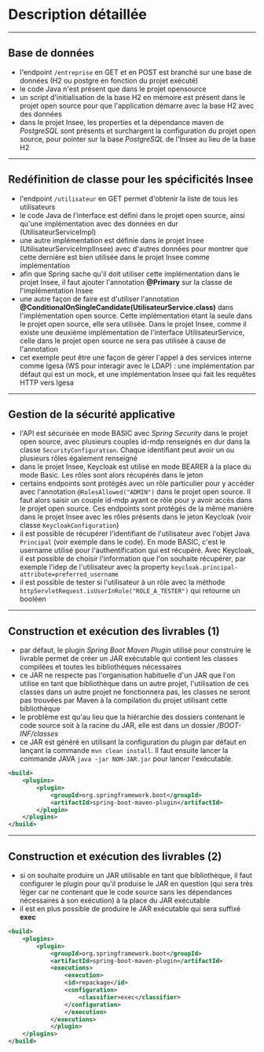 # Description détaillée

----

## Base de données

- l'endpoint `/entreprise` en GET et en POST est branché sur une base de données (H2 ou postgre en fonction du projet exécuté)
- le code Java n'est présent que dans le projet opensource
- un script d'initialisation de la base H2 en mémoire est présent dans le projet open source pour que l'application démarre avec la base H2 avec des données
- dans le projet Insee, les properties et la dépendance maven de *PostgreSQL* sont présents et surchargent la configuration du projet open source, pour pointer sur la base *PostgreSQL* de l'Insee au lieu de la base H2

----

## Redéfinition de classe pour les spécificités Insee

- l'endpoint `/utilisateur` en GET permet d'obtenir la liste de tous les utilisateurs
- le code Java de l'interface est défini dans le projet open source, ainsi qu'une implémentation avec des données en dur (UtilisateurServiceImpl)
- une autre implémentation est définie dans le projet Insee (UtilisateurServiceImplInsee) avec d'autres données pour montrer que cette dernière est bien utilisée dans le projet Insee comme implémentation
- afin que Spring sache qu'il doit utiliser cette implémentation dans le projet Insee, il faut ajouter l'annotation **@Primary** sur la classe de l'implémentation Insee
- une autre façon de faire est d'utiliser l'annotation **@ConditionalOnSingleCandidate(UtilisateurService.class)** dans l'implémentation open source. Cette implémentation étant la seule dans le projet open source, elle sera utilisée. Dans le projet Insee, comme il existe une deuxième implémentation de l'interface UtilisateurService, celle dans le projet open source ne sera pas utilisée à cause de l'annotation
- cet exemple peut être une façon de gérer l'appel à des services interne comme Igesa (WS pour interagir avec le LDAP) : une implémentation par défaut qui est un mock, et une implémentation Insee qui fait les requêtes HTTP vers Igesa

----

## Gestion de la sécurité applicative

- l'API est sécurisée en mode BASIC avec *Spring Security* dans le projet open source, avec plusieurs couples id-mdp renseignés en dur dans la classe `SecurityConfiguration`. Chaque identifiant peut avoir un ou plusieurs rôles également renseigné
- dans le projet Insee, Keycloak est utilisé en mode BEARER à la place du mode Basic. Les rôles sont alors récupérés dans le jeton
- certains endpoints sont protégés avec un rôle particulier pour y accéder avec l'annotation `@RolesAllowed("ADMIN")` dans le projet open source. Il faut alors saisir un couple id-mdp ayant ce rôle pour y avoir accès dans le projet open source. Ces endpoints sont protégés de la même manière dans le projet Insee avec les rôles présents dans le jeton Keycloak (voir classe `KeycloakConfiguration`)
- il est possible de récupérer l'identifiant de l'utilisateur avec l'objet Java `Principal` (voir exemple dans le code). En mode BASIC, c'est le username utilisé pour l'authentification qui est récupéré. Avec Keycloak, il est possible de choisir l'information que l'on souhaite récupérer, par exemple l'idep de l'utilisateur avec la property `keycloak.principal-attribute=preferred_username`
- il est possible de tester si l'utilisateur à un rôle avec la méthode `httpServletRequest.isUserInRole("ROLE_A_TESTER")` qui retourne un booléen

----

## Construction et exécution des livrables (1)

- par défaut, le plugin *Spring Boot Maven Plugin* utilisé pour construire le livrable permet de créer un JAR exécutable qui contient les classes compilées et toutes les bibliothèques nécessaires
- ce JAR ne respecte pas l'organisation habituelle d'un JAR que l'on utilise en tant que bibliothèque dans un autre projet, l'utilisation de ces classes dans un autre projet ne fonctionnera pas, les classes ne seront pas trouvées par Maven à la compilation du projet utilisant cette bibliothèque
- le problème est qu'au lieu que la hiérarchie des dossiers contenant le code source soit à la racine du JAR, elle est dans un dossier */BOOT-INF/classes*
- ce JAR est généré en utilisant la configuration du plugin par défaut en lançant la commande `mvn clean install`. Il faut ensuite lancer la commande JAVA `java -jar NOM-JAR.jar` pour lancer l'exécutable.

```xml
<build>
    <plugins>
        <plugin>
            <groupId>org.springframework.boot</groupId>
            <artifactId>spring-boot-maven-plugin</artifactId>
        </plugin>
    </plugins>
</build>
```

----

## Construction et exécution des livrables (2)

- si on souhaite produire un JAR utilisable en tant que bibliothèque, il faut configurer le plugin pour qu'il produise le JAR en question (qui sera très léger car ne contenant que le code source sans les dépendances nécessaires à son exécution) à la place du JAR exécutable
- il est en plus possible de produire le JAR exécutable qui sera suffixé **exec**

```xml
<build>
    <plugins>
        <plugin>
            <groupId>org.springframework.boot</groupId>
            <artifactId>spring-boot-maven-plugin</artifactId>
            <executions>
                <execution>
                <id>repackage</id>
                <configuration>
                    <classifier>exec</classifier>
                </configuration>
                </execution>
            </executions>
            </plugin>
    </plugins>
</build>
```
